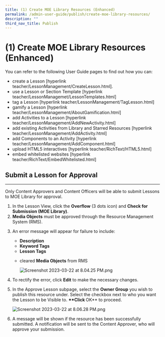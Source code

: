 ```yaml
---
title: (1) Create MOE Library Resources (Enhanced)
permalink: /admin-user-guide/publish/create-moe-library-resources/
description: ""
third_nav_title: Publish
---
```

<h1 id="-1-create-moe-library-resources-enhanced-">(1) Create MOE Library Resources (Enhanced)</h1>
<p>You can refer to the following User Guide pages to find out how you can: </p>
<ul>
<li>create a Lesson [hyperlink teacher/LessonManagement/CreateLesson.html].</li>
<li>use a Lesson or Section Template [hyperlink teacher/LessonManagemet/LessonTemplates.html]</li>
<li>tag a Lesson [hyperlink teacher/LessonManagement/TagLesson.html]</li>
<li>gamify a Lesson [hyperlink teacher/LessonManagement/AboutGamification.html]</li>
<li>add Activities to a Lesson [hyperlink teacher/LessonManagement/AddNewActivity.html]</li>
<li>add existing Activities from Library and Starred Resources [hyperlink teacher/LessonManagement/AddActivity.html]</li>
<li>add Components to an Activity [hyperlink teacher/LessonManagement/AddComponent.html]</li>
<li>upload HTML5 interactives [hyperlink teacher/RichText/HTML5.html]</li>
<li>embed whitelisted websites [hyperlink teacher/RichText/EmbedWhitelisted.html]</li>
</ul>
<h2 id="submit-a-lesson-for-approval">Submit a Lesson for Approval</h2>
<hr>
<p>Only Content Approvers and Content Officers will be able to submit Lessons to MOE Library for approval.</p>
<ol>
<li>In the Lesson View, click the <strong>Overflow</strong> (3 dots icon) and <strong>Check for Submission (MOE Library)</strong>.</li>
<li><strong>Media Objects</strong> must be approved through the Resource Management System (RMS). </li>
<li><p>An error message will appear for failure to include:</p>
<ul>
<li><strong>Description</strong></li>
<li><strong>Keyword Tags</strong></li>
<li><strong>Lesson Tags</strong></li>
<li><p>cleared <strong>Media Objects</strong> from RMS</p>
<p>  <img alt="Screenshot 2023-03-22 at 8.04.25 PM.png" src="https://s3-us-west-2.amazonaws.com/secure.notion-static.com/2e6ce799-a423-4c53-9826-dd738bbc20c6/Screenshot_2023-03-22_at_8.04.25_PM.png"></p>
</li>
</ul>
</li>
<li><p>To rectify the error, click <strong>Edit</strong> to make the necessary changes.</p>
</li>
<li><p>In the Approve Lesson subpage, select the <strong>Owner Group</strong> you wish to publish this resource under. Select the checkbox next to who you want the Lesson to be Visible to. <strong>**Click </strong>OK** to proceed.</p>
<p> <img alt="Screenshot 2023-03-22 at 8.06.28 PM.png" src="https://s3-us-west-2.amazonaws.com/secure.notion-static.com/ec12e58f-1a39-4f9f-bf72-291b04ec71ac/Screenshot_2023-03-22_at_8.06.28_PM.png"></p>
</li>
<li><p>A message will be shown if the resource has been successfully submitted. A notification will be sent to the Content Approver, who will approve your submission.</p>
</li>
</ol>
